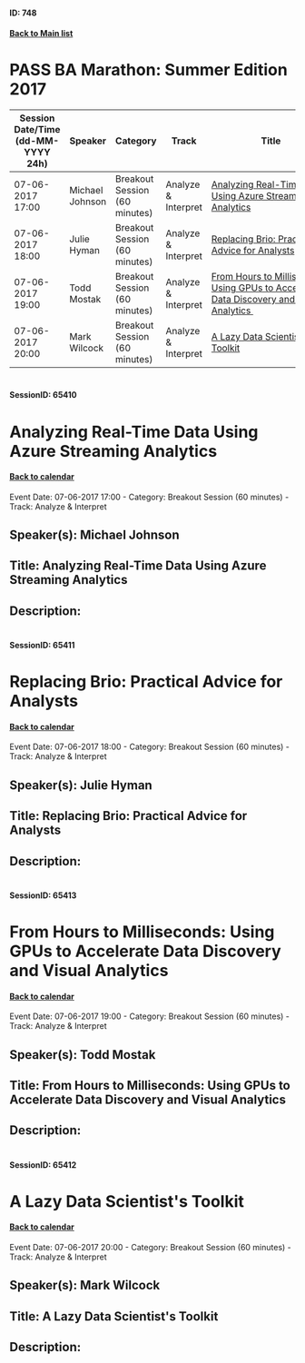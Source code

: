 #### ID: 748
#### [Back to Main list](index.md)
# PASS BA Marathon: Summer Edition 2017
Session Date/Time (dd-MM-YYYY 24h)|Speaker|Category|Track|Title
---|---|---|---|---
07-06-2017 17:00|Michael Johnson|Breakout Session (60 minutes)|Analyze & Interpret|[Analyzing Real-Time Data Using Azure Streaming Analytics](#sessionid-65410)
07-06-2017 18:00|Julie Hyman|Breakout Session (60 minutes)|Analyze & Interpret|[Replacing Brio: Practical Advice for Analysts](#sessionid-65411)
07-06-2017 19:00|Todd Mostak|Breakout Session (60 minutes)|Analyze & Interpret|[From Hours to Milliseconds: Using GPUs to Accelerate Data Discovery and Visual Analytics ](#sessionid-65413)
07-06-2017 20:00|Mark Wilcock|Breakout Session (60 minutes)|Analyze & Interpret|[A Lazy Data Scientist's Toolkit](#sessionid-65412)
# 
#### SessionID: 65410
# Analyzing Real-Time Data Using Azure Streaming Analytics
#### [Back to calendar](#id-748)
Event Date: 07-06-2017 17:00 - Category: Breakout Session (60 minutes) - Track: Analyze & Interpret
## Speaker(s): Michael Johnson
## Title: Analyzing Real-Time Data Using Azure Streaming Analytics
## Description:
### 
# 
#### SessionID: 65411
# Replacing Brio: Practical Advice for Analysts
#### [Back to calendar](#id-748)
Event Date: 07-06-2017 18:00 - Category: Breakout Session (60 minutes) - Track: Analyze & Interpret
## Speaker(s): Julie Hyman
## Title: Replacing Brio: Practical Advice for Analysts
## Description:
### 
# 
#### SessionID: 65413
# From Hours to Milliseconds: Using GPUs to Accelerate Data Discovery and Visual Analytics 
#### [Back to calendar](#id-748)
Event Date: 07-06-2017 19:00 - Category: Breakout Session (60 minutes) - Track: Analyze & Interpret
## Speaker(s): Todd Mostak
## Title: From Hours to Milliseconds: Using GPUs to Accelerate Data Discovery and Visual Analytics 
## Description:
### 
# 
#### SessionID: 65412
# A Lazy Data Scientist's Toolkit
#### [Back to calendar](#id-748)
Event Date: 07-06-2017 20:00 - Category: Breakout Session (60 minutes) - Track: Analyze & Interpret
## Speaker(s): Mark Wilcock
## Title: A Lazy Data Scientist's Toolkit
## Description:
### 
